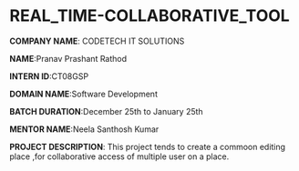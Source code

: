 # REAL_TIME-COLLABORATIVE_TOOL

**COMPANY NAME**: CODETECH IT SOLUTIONS

**NAME**:Pranav Prashant Rathod

**INTERN ID**:CT08GSP

**DOMAIN NAME**:Software Development

**BATCH DURATION**:December 25th to January 25th

**MENTOR NAME**:Neela Santhosh Kumar

**PROJECT DESCRIPTION**:
This project tends to create a commoon editing place ,for collaborative access of multiple user on a place.
